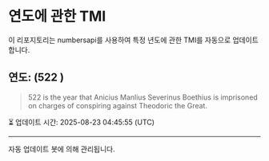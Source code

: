 
# 연도에 관한 TMI

이 리포지토리는 numbersapi를 사용하여 특정 년도에 관한 TMI를 자동으로 업데이트합니다.

## 연도: (522 )
> 522 is the year that Anicius Manlius Severinus Boethius is imprisoned on charges of conspiring against Theodoric the Great.

⏳ 업데이트 시간: 2025-08-23 04:45:55 (UTC)

---
자동 업데이트 봇에 의해 관리됩니다.
